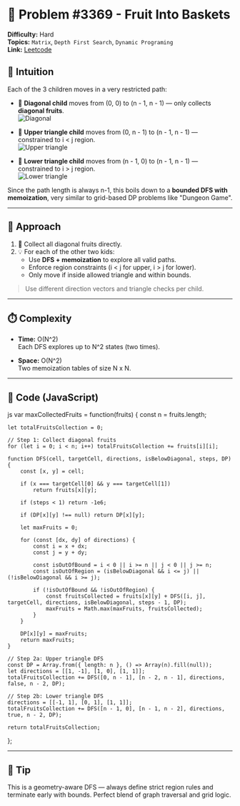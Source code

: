 # 🧩 Problem #3369 - Fruit Into Baskets

**Difficulty:** Hard  
**Topics:**  `Matrix`, `Depth First Search`, `Dynamic Programing`  
**Link:** [Leetcode](https://leetcode.com/problems/find-the-maximum-number-of-fruits-collected/description/)

## 🧠 Intuition

Each of the 3 children moves in a very restricted path:

- 👶 **Diagonal child** moves from (0, 0) to (n - 1, n - 1) — only collects **diagonal fruits**.  
  ![Diagonal](https://assets.leetcode.com/users/images/3a0d2c2c-2deb-42f1-87a3-0a936b9c896e_1754566397.5500274.png)

- 👶 **Upper triangle child** moves from (0, n - 1) to (n - 1, n - 1) — constrained to i < j region.  
  ![Upper triangle](https://assets.leetcode.com/users/images/a38037d9-de3f-4624-8a3b-a42b0717b189_1754566462.1343813.png)

- 👶 **Lower triangle child** moves from (n - 1, 0) to (n - 1, n - 1) — constrained to i > j region.  
  ![Lower triangle](https://assets.leetcode.com/users/images/245b714a-af0e-43d4-89a6-97222d1b2e59_1754566481.512133.png)

Since the path length is always n-1, this boils down to a **bounded DFS with memoization**, very similar to grid-based DP problems like "Dungeon Game".

---

## 🚀 Approach

1. 🍓 Collect all diagonal fruits directly.
2. 💡 For each of the other two kids:
   - Use **DFS + memoization** to explore all valid paths.
   - Enforce region constraints (i < j for upper, i > j for lower).
   - Only move if inside allowed triangle and within bounds.

> Use different direction vectors and triangle checks per child.

---

## ⏱️ Complexity

- **Time:** O(N^2)  
  Each DFS explores up to N^2 states (two times).

- **Space:** O(N^2)  
  Two memoization tables of size N x N.

---

## 🧾 Code (JavaScript)

js
var maxCollectedFruits = function(fruits) {
    const n = fruits.length;

    let totalFruitsCollection = 0;

    // Step 1: Collect diagonal fruits
    for (let i = 0; i < n; i++) totalFruitsCollection += fruits[i][i];

    function DFS(cell, targetCell, directions, isBelowDiagonal, steps, DP) {
        const [x, y] = cell;

        if (x === targetCell[0] && y === targetCell[1])
            return fruits[x][y];

        if (steps < 1) return -1e6;

        if (DP[x][y] !== null) return DP[x][y];

        let maxFruits = 0;

        for (const [dx, dy] of directions) {
            const i = x + dx;
            const j = y + dy;

            const isOutOfBound = i < 0 || i >= n || j < 0 || j >= n;
            const isOutOfRegion = (isBelowDiagonal && i <= j) || (!isBelowDiagonal && i >= j);

            if (!isOutOfBound && !isOutOfRegion) {
                const fruitsCollected = fruits[x][y] + DFS([i, j], targetCell, directions, isBelowDiagonal, steps - 1, DP);
                maxFruits = Math.max(maxFruits, fruitsCollected);
            }
        }

        DP[x][y] = maxFruits;
        return maxFruits;
    }

    // Step 2a: Upper triangle DFS
    const DP = Array.from({ length: n }, () => Array(n).fill(null));
    let directions = [[1, -1], [1, 0], [1, 1]];
    totalFruitsCollection += DFS([0, n - 1], [n - 2, n - 1], directions, false, n - 2, DP);

    // Step 2b: Lower triangle DFS
    directions = [[-1, 1], [0, 1], [1, 1]];
    totalFruitsCollection += DFS([n - 1, 0], [n - 1, n - 2], directions, true, n - 2, DP);

    return totalFruitsCollection;
};

---

## 🧊 Tip

This is a geometry-aware DFS — always define strict region rules and terminate early with bounds. Perfect blend of graph traversal and grid logic.
